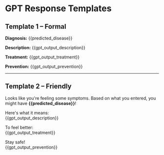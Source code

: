 # GPT Response Templates

## Template 1 – Formal
**Diagnosis:** {{predicted_disease}}

**Description:**
{{gpt_output_description}}

**Treatment:**
{{gpt_output_treatment}}

**Prevention:**
{{gpt_output_prevention}}

---

## Template 2 – Friendly
Looks like you're feeling some symptoms. Based on what you entered, you might have **{{predicted_disease}}**!

Here's what it means:  
{{gpt_output_description}}

To feel better:  
{{gpt_output_treatment}}

Stay safe!  
{{gpt_output_prevention}}
